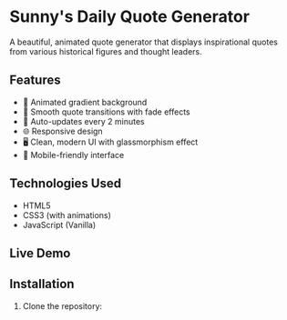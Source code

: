 # Sunny's Daily Quote Generator

A beautiful, animated quote generator that displays inspirational quotes from various historical figures and thought leaders.

## Features

- 🎨 Animated gradient background
- 💫 Smooth quote transitions with fade effects
- 🔄 Auto-updates every 2 minutes
- 🌐 Responsive design
- 🖥️ Clean, modern UI with glassmorphism effect
- 📱 Mobile-friendly interface

## Technologies Used

- HTML5
- CSS3 (with animations)
- JavaScript (Vanilla)

## Live Demo

## Installation

1. Clone the repository:
